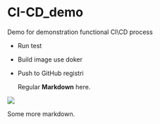 # CI-CD_demo
Demo for demonstration functional CI\CD process

* Run test
* Build image use doker
* Push to GitHub registri

  Regular **Markdown** here.
<div hidden>
    
    @startuml firstDiagram

    Alice -> Bob: Hello
    Bob -> Alice: Hi!

    @enduml
    
</div>

![](firstDiagram.svg)

Some more markdown.
